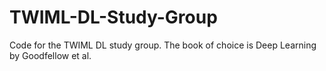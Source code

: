 # TWIML-DL-Study-Group
Code for the TWIML DL study group. The book of choice is Deep Learning by Goodfellow et al.
